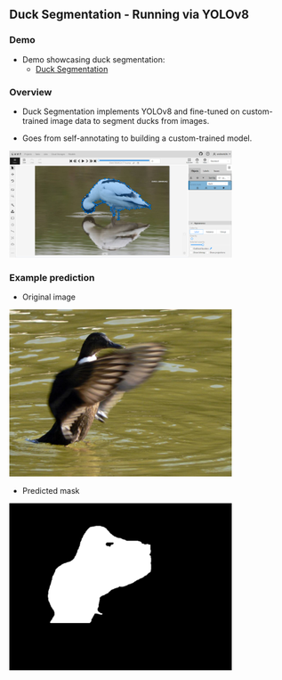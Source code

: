## Duck Segmentation - Running via YOLOv8

### Demo

- Demo showcasing duck segmentation:
  - [Duck Segmentation](https://github.com/andrewtclin/duck-segmentation-vision/blob/master/duck-segmentation.ipynb)

### Overview

- Duck Segmentation implements YOLOv8 and fine-tuned on custom-trained image data to segment ducks from images.

- Goes from self-annotating to building a custom-trained model.

<img src="snapshots/image-annotation.png" alt="Alt Text" width="400" height="auto">

### Example prediction

- Original image

<img src="output/original_img.png" alt="Alt Text" width="400" height="auto">

- Predicted mask

<img src="output/output_mask.png" alt="Alt Text" width="400" height="auto">
